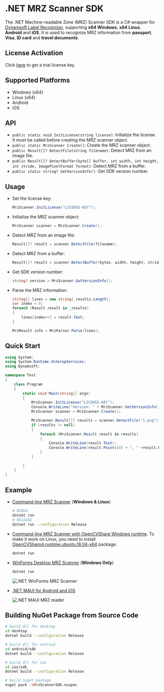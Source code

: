 # .NET MRZ Scanner SDK
The .NET Machine-readable Zone (MRZ) Scanner SDK is a C# wrapper for [Dynamsoft Label Recognizer](https://www.dynamsoft.com/label-recognition/overview/?utm_content=nav-products), supporting **x64 Windows**, **x64 Linux**, **Android** and **iOS**. It is used to recognize MRZ information from **passport**, **Visa**, **ID card** and **travel documents**.


## License Activation
Click [here](https://www.dynamsoft.com/customer/license/trialLicense?product=dlr) to get a trial license key.

## Supported Platforms
- Windows (x64)
- Linux (x64)
- Android
- iOS

## API
- `public static void InitLicense(string license)`: Initialize the license. It must be called before creating the MRZ scanner object.
- `public static MrzScanner Create()`: Create the MRZ scanner object.
- `public Result[]? DetectFile(string filename)`: Detect MRZ from an image file.
- `public Result[]? DetectBuffer(byte[] buffer, int width, int height, int stride, ImagePixelFormat format)`: Detect MRZ from a buffer.
- `public static string? GetVersionInfo()`: Get SDK version number.

## Usage
- Set the license key:
    
    ```csharp
    MrzScanner.InitLicense("LICENSE-KEY"); 
    ```
- Initialize the MRZ scanner object:
    
    ```csharp
    MrzScanner scanner = MrzScanner.Create();
    ```
- Detect MRZ from an image file:

    ```csharp
    Result[]? result = scanner.DetectFile(filename);
    ```    
- Detect MRZ from a buffer:

    ```csharp
    Result[]? result = scanner.DetectBuffer(bytes, width, height, stride, MrzScanner.ImagePixelFormat.IPF_RGB_888);
    ```     
- Get SDK version number:

    ```csharp
    string? version = MrzScanner.GetVersionInfo();
    ```
- Parse the MRZ information:

    ```csharp
    string[] lines = new string[_results.Length];
    var index = 0;
    foreach (Result result in _results)
    {
        lines[index++] = result.Text;
    }

    MrzResult info = MrzParser.Parse(lines);
    ```

## Quick Start

```csharp
using System;
using System.Runtime.InteropServices;
using Dynamsoft;

namespace Test
{
    class Program
    {
        static void Main(string[] args)
        {
            MrzScanner.InitLicense("LICENSE-KEY"); 
            Console.WriteLine("Version: " + MrzScanner.GetVersionInfo());
            MrzScanner scanner = MrzScanner.Create();

            MrzScanner.Result[]? results = scanner.DetectFile("1.png");
            if (results != null)
            {
                foreach (MrzScanner.Result result in results)
                {
                    Console.WriteLine(result.Text);
                    Console.WriteLine(result.Points[0] + ", " +result.Points[1] + ", " + result.Points[2] + ", " + result.Points[3] + ", " + result.Points[4] + ", " + result.Points[5] + ", " + result.Points[6] + ", " + result.Points[7]);
                }
            }

        }
    }
}

```


## Example
- [Command-line MRZ Scanner](https://github.com/yushulx/dotnet-mrz-sdk/tree/main/example/command-line) (**Windows & Linux**)
    
    ```bash
    # DEBUG
    dotnet run
    # RELEASE
    dotnet run --configuration Release
    ```    

- [Command-line MRZ Scanner with OpenCVSharp Windows runtime](https://github.com/yushulx/dotnet-mrz-sdk/tree/main/example/command-line-cv). To make it work on Linux, you need to install [OpenCVSharp4.runtime.ubuntu.18.04-x64](https://www.nuget.org/packages/OpenCvSharp4.runtime.ubuntu.18.04-x64) package.
    
    ```bash
    dotnet run
    ```

- [WinForms Desktop MRZ Scanner](https://github.com/yushulx/dotnet-mrz-sdk/tree/main/example/desktop-gui) (**Windows Only**)
  
    ```bash
    dotnet run
    ```
    
    ![.NET WinForms MRZ Scanner](https://camo.githubusercontent.com/4b17e1e7b3ca4528eb4dd524df1e58f60f7ba397512da3485d08e79c80f733c2/68747470733a2f2f7777772e64796e616d736f66742e636f6d2f636f6465706f6f6c2f696d672f323032322f31302f646f746e65742d6d727a2d7363616e6e65722e706e67)

- [.NET MAUI for Android and iOS](https://github.com/yushulx/dotnet-mrz-sdk/tree/main/example/MauiAndroid)
    
    ![.NET MAUI MRZ reader](https://camo.githubusercontent.com/4ab74c30ca6431fa570c874ec5faf4a2a64635d6668d597d6d732e896db4cd14/68747470733a2f2f7777772e64796e616d736f66742e636f6d2f636f6465706f6f6c2f696d672f323032342f30322f646f746e65742d6d6175692d616e64726f69642d6d727a2d7265616465722e6a7067)

## Building NuGet Package from Source Code

```bash
# build dll for desktop
cd desktop
dotnet build --configuration Release

# build dll for android
cd android/sdk
dotnet build --configuration Release

# build dll for ios
cd ios/sdk
dotnet build --configuration Release

# build nuget package
nuget pack .\MrzScannerSDK.nuspec
```
